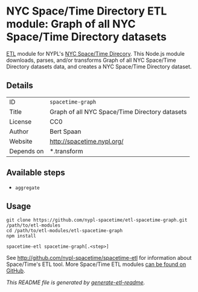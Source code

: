 # NYC Space/Time Directory ETL module: Graph of all NYC Space/Time Directory datasets

[ETL](https://en.wikipedia.org/wiki/Extract,_transform,_load) module for NYPL's [NYC Space/Time Direcory](http://spacetime.nypl.org/). This Node.js module downloads, parses, and/or transforms Graph of all NYC Space/Time Directory datasets data, and creates a NYC Space/Time Directory dataset.

## Details

<table>
<tbody>

<tr>
<td>ID</td>
<td><code>spacetime-graph</code></td>
</tr>

<tr>
<td>Title</td>
<td>Graph of all NYC Space/Time Directory datasets</td>
</tr>

<tr>
<td>License</td>
<td>CC0</td>
</tr>

<tr>
<td>Author</td>
<td>Bert Spaan</td>
</tr>

<tr>
<td>Website</td>
<td><a href="http://spacetime.nypl.org/">http://spacetime.nypl.org/</a></td>
</tr>

<tr>
<td>Depends on</td>
<td>*.transform</td>
</tr>
</tbody>
</table>

## Available steps

  - `aggregate`

## Usage

```
git clone https://github.com/nypl-spacetime/etl-spacetime-graph.git /path/to/etl-modules
cd /path/to/etl-modules/etl-spacetime-graph
npm install

spacetime-etl spacetime-graph[.<step>]
```

See http://github.com/nypl-spacetime/spacetime-etl for information about Space/Time's ETL tool. More Space/Time ETL modules [can be found on GitHub](https://github.com/search?utf8=%E2%9C%93&q=org%3Anypl-spacetime+etl-&type=Repositories&ref=advsearch&l=&l=).

_This README file is generated by [generate-etl-readme](https://github.com/nypl-spacetime/generate-etl-readme)._
